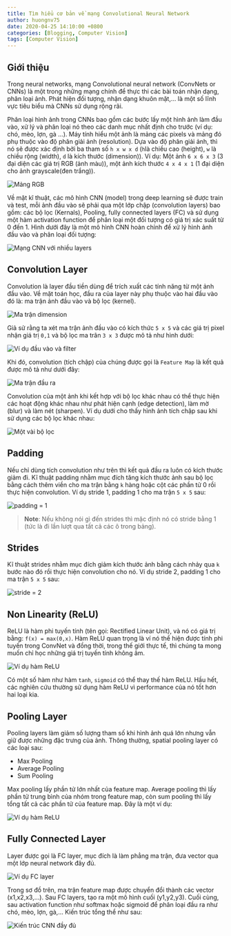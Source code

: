 ```yaml
---
title: Tìm hiểu cơ bản về mạng Convolutional Neural Network 
author: huongnv75
date: 2020-04-25 14:10:00 +0800
categories: [Blogging, Computer Vision]
tags: [Computer Vision]
---
```


## Giới thiệu
Trong neural networks, mạng Convolutional neural network (ConvNets or CNNs) là một trong những mạng chính để thực thi các bài toán nhận dạng, phân loại ảnh. Phát hiện đối tượng, nhận dạng khuôn mặt,... là một số lĩnh vực tiêu biểu mà CNNs sử dụng rộng rãi.

Phân loại hình ảnh trong CNNs bao gồm các bước lấy một hình ảnh làm đầu vào, xử lý và phân loại nó theo các danh mục nhất định cho trước (ví dụ: chó, mèo, lợn, gà ...).  Máy tính hiểu một ảnh là mảng các pixels và mảng đó phụ thuộc vào độ phân giải ảnh (resolution). Dựa vào độ phân giải ảnh, thì nó sẽ được xác định bởi ba tham số `h x w x d` (`h`là chiều cao (height), `w` là chiều rộng (width), `d` là kích thước (dimension)). Ví dụ: Một ảnh `6 x 6 x 3` (3 đại diện các giá trị RGB (ảnh màu)), một ảnh kích thước `4 x 4 x 1` (1 đại diện cho ảnh grayscale(đen trắng)).

<img src="/assets/img/post/2020-04-25-RGB.png" title="Mảng RGB">

Về mặt kĩ thuật, các mô hình CNN (model) trong deep learning sẽ được train và test, mỗi ảnh đầu vào sẽ phải qua  một lớp chập (convolution layers) bao gồm: các bộ lọc (Kernals), Pooling, fully connected layers (FC) và sử dụng một hàm activation function để phân loại một đối tượng có giá trị xác suất từ 0 đến 1. Hình dưới đây là một mô hình CNN hoàn chỉnh để xử lý hình ảnh đầu vào và phân loại đối tượng:

<img src="/assets/img/post/2020-04-25-cnn.jpg" title="Mạng CNN với nhiều layers">

## Convolution Layer
Convolution là layer đầu tiền dùng để trích xuất các tính năng từ một ảnh đầu vào. Về mặt toán học, đầu ra của layer này phụ thuộc vào hai đầu vào đó là: ma trận ảnh đầu vào và bộ lọc (kernel).

<img src="/assets/img/post/2020-04-25-mul.png" title="Ma trận dimension">

Giả sử rằng ta xét ma trận ảnh đầu vào  có kích thức `5 x 5` và các giá trị pixel nhận giá trị `0,1` và bộ lọc ma trân `3 x 3` được mô tả như hình dưới:

<img src="/assets/img/post/2020-04-25-mul_example.png" title="Ví dụ đầu vào và filter">

Khi đó, convolution (tích chập) của chúng được gọi là `Feature Map` là kết quả được mô tả như dưới đây:

<img src="/assets/img/post/2020-04-25-out.gif" title="Ma trận đầu ra">

Convolution của một ảnh khi kết hợp với bộ lọc khác nhau có thể thực hiện các hoạt động khác nhau như phát hiện cạnh (edge detection), làm mờ (blur) và làm nét (sharpen). Ví dụ dưới cho thấy hình ảnh tích chập sau khi sử dụng các bộ lọc khác nhau:

<img src="/assets/img/post/2020-04-25-conv-example.png" title="Một vài bộ lọc">

## Padding
Nếu chỉ dùng tích convolution như trên thì kết quả đầu ra luôn có kích thước giảm đi.
Kĩ thuật padding nhằm mục đích tăng kích thước ảnh sau bộ lọc bằng cách thêm viền cho ma trận bằng `k` hàng hoặc cột các phần tử 0 rồi thực hiện convolution. Ví dụ stride 1, padding 1 cho ma trận `5 x 5` sau: 

<img src="/assets/img/post/2020-04-25-stride-1-padding-1.png" title="padding = 1">

> **Note**:  Nếu không nói gì đến strides thì mặc định nó có stride bằng 1 (tức là đi lần lượt qua tất cả các ô trong bảng).

## Strides
Kĩ thuật strides nhằm mục đích giảm kích thước ảnh bằng cách nhảy qua `k` bước nào đó rồi thực hiện convolution cho nó. Ví dụ stride 2, padding 1 cho ma trận `5 x 5` sau: 

<img src="/assets/img/post/2020-04-25-stride-2-padding-1.png" title="stride = 2">

## Non Linearity (ReLU)
ReLU là hàm phi tuyến tính (tên gọi: Rectified Linear Unit), và nó có giá trị bằng: `f(x) = max(0,x)`.
Hàm ReLU quan trọng là ví nó thể hiện được tính phi tuyến trong ConvNet và đồng thời, trong thế giới thực tế, thì chúng ta mong muốn chỉ học những giá trị tuyến tính không âm.

<img src="/assets/img/post/2020-04-25-ReLU.png" title="Ví dụ hàm ReLU">

Có một số hàm như hàm `tanh`, `sigmoid` có thể thay thế hàm ReLU. Hầu hết, các nghiên cứu thường sử dụng hàm ReLU vì performance của nó tốt hơn hai loại kia.
## Pooling Layer
Pooling layers làm giảm số lượng tham số khi hình ảnh quá lớn nhưng vẫn giữ được những đặc trưng của ảnh. Thông thường, spatial pooling layer có các loại sau:
* Max Pooling
* Average Pooling
* Sum Pooling

Max pooling lấy phần tử lớn nhất của feature map. Average pooling thì lấy phần tử trung bình của nhóm trong feature map, còn sum pooling thì lấy tổng tất cả các phần tử của feature map. Đây là một ví dụ:

<img src="/assets/img/post/2020-04-25-max-pooling.png" title="Ví dụ hàm ReLU">

## Fully Connected Layer
Layer được gọi là FC layer, mục đích là làm phẳng ma trận, đưa vector qua một lớp neural network đây đủ.

<img src="/assets/img/post/2020-04-25-full.png" title="Ví dụ FC layer">

Trong sơ đồ trên, ma trận feature map được chuyển đổi thành các vector (x1,x2,x3,...). Sau FC layers, tạo ra một mô hình cuối (y1,y2,y3). Cuối cùng, sau activation function  như softmax hoặc sigmoid để phân loại đầu ra như chó, mèo, lợn, gà,...
Kiến trúc tổng thể như sau:

<img src="/assets/img/post/2020-04-25-complete-CNN.png" title="Kiến trúc CNN đầy đủ">
